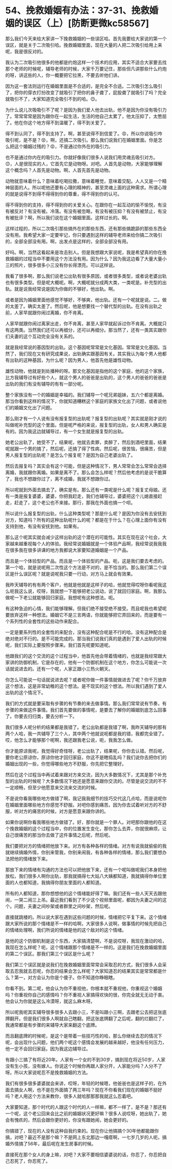 # 54、挽救婚姻有办法：37-31、挽救婚姻的误区（上）[防断更微kc58567]

那么我们今天来给大家讲一下挽救婚姻的一些误区哈。首先我要给大家说的第一个误区，就是关于二次吸引哈。挽救婚姻里面，现在大量的人把二次吸引给用上来呢，我是很反对的。

我认为二次吸引他很多的他都是约炮这样一个技术的应用，其实不适合大家要去找那个老师的时候呢，辅导老师的时候，大家千万要记住，那些但凡讲那些什么约炮的呀，讲这些的人，你一概要把它拉黑，不要去听他们讲。

因为这一套法则运行在婚姻里面是不合适的，是完全不合适。二次吸引怎么吸引了，把你的穿衣打扮改变了就吸引了把你的鼻子聋了，屁股聋了就吸引了吗？完全就吸引不了，大家知道完全吸引不到的哈。😊。

为什么说儿次吸吸引不了呢？是因为我们爱人他去出轨，他不是因为你没有吸引力了。常常常常是因为跟你在一起生活，生活的他自己太累了，他太压抑了，太憋屈了。他在你这个地方得不到温暖了，得不到关爱了。

得不到认同了，得不到支持了。啊，甚至说得不到信爱了。😡，所以你说吸引咋吸引呢，是不是？😡，啊，还搞二次吸引。那么我们说我们在婚姻里面。你是怎么把这个婚姻过残的？😡，不是通过你外在的吸引力。

也不是通过你内在的吸引力。你就好像我们很多人说我们用灵魂去吸引对方。😊，人是很现实的人，它首先它是动物呀。对吧。人首先是动物，大家能够理解这个概念吗？人首先是动物。啊，人首先首先是动物。

动物就意味着什么？意味着吃喝拉撒，意味着睡觉，意味着交配。人人又是一个精神层面的人。所以呢他还要有心理的精神的，甚至灵魂上面的这种需求。所谓心理的就是说得不到得不得得到你的尊重，得不得到你的认可。

得不得到你的支持，得不得到你的关爱关心。在跟你在一起互动的愉不愉悦，有没有被反对？有没有被。冷落。有没有被忽略，有没有被压抑？有没有被禁止，有没有被批评？啊，所以我们说在这个婚姻里面。这样过长的。啊。

这样过程的，所以二次吸引那些搞外在的那些东西，还有那些搞跪舔的那些东西全没有用。我希望大家一定要牢记，你只要遇到这样的辅导老师来给你搞二次吸引的，全部全部没有用。啊，出发点是这样的，全部全部没有用。

好吗。啊，当然这看起来是攻击别人。但是我想跟大家说呢，我是希望真的你在挽救婚姻的过程当中不要用这个方法没有用。因为什么？因为我这边看了大量大量小三的照片，很多很多小三没有你长得漂亮。可以这样说。

我看了很多啊，那么我们说老公出轨有很多原因，或者很多类型，或者说老婆出轨也有很多类型。但是呢大概呢。啊，大概呢就分成两大类，一类呢是。补充型的出轨。就是说我经常说是因为你做的不够好，他出轨。啊。

或者是因为婚姻里面他感觉不够好，不够爽，他出轨。还有一个呢就是说。二。做的太差了。确实太差了。然后呢，他是想要找一个替代型的出轨。在没有出轨之前，人家早就跟你闹过离婚，你不肯离。

人家早就跟你闹过离家出走，你不肯离，甚至人家早就起诉过你不肯离。大概就只有这两类。当然我们还可以再细分，还可以再细分。那当然了，还有一类其实跟你们夫妻的这个互动完全没有关系的。

就是我经常说的基因型的出轨。这个基因呢常常是文化基因。常常是文化基因。当然了，我们现在又有研究成果说，出轨确实跟基因有关。其实我认为每个男人他都有出轨的这种基因，为什么呢？因为男人，他首先他是雄性动物。

雄性动物，他就是到处播种的呀。那文化基因是指他的这个家庭，他的这个家族，比方我辅导过有好些个人，就这个男人的爸爸是出轨的，这个男人的爸爸的爸爸是出轨的我们有没有辅导的有有一部分呢。

整个家族没有一个的婚姻是幸福的。我们辅导一个呢兄弟姐妹，五六个都是离婚。那当你看到这样的情况下，你就知道糟糕这个家庭的家族文化出了问题，或者说他们的婚姻文化出了问题。

那么刚才有一个人说有没有报复型的出轨呢？报复型的出轨呢？其实就是刚才说的叫做呢补充型的这个里面。但是呢严格的来说，报复型的出轨，女人和男人确实是有的。因为我这边就辅导过，有一个女生就是报复型的出轨。

她老公出轨了，她受不了，结果呢，他就去卖罪，卖醉了，然后到酒吧里面，结果呢就跟一个男的搞了，然后呢，还搞了得了性病，然后呢，很苦恼，很痛苦，但是男人报复型的出轨呢？是怎么个报复呢？是因为自己老婆出轨了。

然后去报复吗？其实会有这个可能，但是这种情况下，男人常常会怎么常常会选择离婚，我就跟你离婚。如果是离不了。那么会怎么样呢？然后他考虑的是说干脆算了，我也不想跟你过了，离不成婚，我就不想跟你过。

所以呢就到外面去搞去了。确实是有。那么还有一类呢是什么呢？报复丈母娘。还有一类是报复婆婆，婆婆，你把我赶走，我们也辅导过，婆婆把这个儿媳直接赶走，赶走了，这个老公也不来接。那行，那我在外面也搞一个呗。

所以说什么报复型的出轨，什么这种类型呢？那是什么呢？是因为你没有去安抚到对方，知道吗？所有的这种出轨呢什么的呢？都是在于什么？在心理上面你有没有支持到他，有没有安抚到他。如果有。

那么这个呢其实就会减少这样出轨的这个潜在的可能性。其实在现在这个社会，大家越来越重视每个人的体验。我经常说婚姻就是一个体验产品啊，我经常说我我我在很多我在很多讲课的地方我都说大家要知道婚姻是一个产品。

而且是一个体验型的产品。而且是一个体验型的产品。呃，这是我们要去考虑的。第一个哈，就是说呢用二次性这个方法是不对的，是不恰当的。那么我们第二个误区是什么误区呢？就是说呢我只要一行动，对方马上就会有效果。

我昨天辅导的有有两个客户，他就是他就是这样子的哈，他就觉得哎呀你看呢我这么呃我这么说，哎呀，我就想一下能够把老公说动，说了就回归家庭。啊，我那么做呢一下老公就能够回归家庭。我想呢有这种想法。呃。

有这种急迫的心情，我们能够理解。但我们绝不接受绝不接受。而且呢我也希望呢要放弃这样一种想法。婚姻它不是三言两语，你就能够把它弄回来的，而是要有一个系列性的全套性的这些动作来配合。

一定是要系列性的全套性的来配合，没有这种配合呢是不行的哈。没有这种配合是绝对绝对不行的。是不可能完成的。那当我们说我们真的是遇到了爱人出轨的时候呢，我们实际上要按照步骤来。我们首先呢要知道呢。

他跟我们的这个交流的这个过程当中，他首先他会带着情绪的，也就是我经常跟大家讲的防御机制，它是存在的，他有一个防御机制在这个地方，你怎么可能说一次话就说进去的。还有一个呢，人家正跟小三热火朝天。

你怎么可能说一句话就说进去呢？或者呢你做一件事情就做进去了呢？你千万放弃这个想法，这是非常幼稚的这个想法。是不现实的这个想法。所以我们遇到了爱人出轨的这个情况下。

我们的方式就是要采取有步骤的有节奏的来去做事情。那么我们常常说有节奏，有步骤的来做这件事情。我们首先要做的事情呢，是要去了解你的婚姻到底怎么回事了。你要去归归类，要去分析一下。

我们很多人呢分析的结果都是我错了。老公出轨都是我错了啊，我昨天辅导的那有两个人哈，我一共辅导了三个人，其中两个他就说呃都是我的错，我都完全错了。哎，他怎么才能够那个呢啊，我还跟我老公说，呃，我我怎么做。

你才能原谅我呢，我觉得好奇怪呀，老公出轨了，结果呢，你你去认错。然后呢，要你老公原谅你，原谅你他才回归家庭，你这不是瞎捣乱吗？我们说你去把你们的婚姻出现的一些，你觉得哪些地方不舒服，你先把它整理好。

然后在这个过程当中再试着来跟对方来交流，因为大多数情况下，尤其是那个补充型的出轨的时候呢？大多数情况下她还是愿意来跟你交流的。尽管是说交流的不不一定顺畅，但至少他愿意来交流来交流的时候。

不是说你看我哪些地方做错了啊，我记我我细节的技巧交代这几点哈，而是说呢你在婚姻里面哪些地方你感觉不舒服。对吧你感到痛苦。因为你去试着听对方的不舒服，听对方的痛苦的时候，对方是愿意来跟你讲的。

如果你说啊你看我哪些地方做错了。好，那你就是一个罪人。对吧那你跟他的在这个挽救婚姻的这个过程当中，你的位置发生变化，那你怎么去弄，你就很麻烦，让自己很痛苦的那当你去做了这件事情之后呢，然后呢。

我们要把对方的情绪把他放下来。对方有各种各样的情绪。对方有说我就偷偷的我就继续搞婚外情，你别来管我，你别来闹我，有各种各样的情绪，那么我们要想办法把他的情绪放下来。

那放下来的情绪有沟通的方法也可以把他放下来，还有一个呢叫做呢我们本身把他放松，我们很多人啊你出轨，那我就搞得七大姑八大姨都知道，我就搞得你单位里面的人也都知道，我搞得你朋友里面的人都知道。

所有的人都知道，那你想想他的这个情绪能好得了嘛。我们还有一些人天天去跟他闹，一哭二闹三上吊。最近我们看到了不少这个视频里面呢，都因为夫妻之间的这个。问题，夫妻之间吵架或者群里之间吵架，然后呢。

直接就跳楼的。所以说大家在遇到这些问题的时候，情绪把它平复下来。这个情绪跟大家所说的那个情绪是不一样的哈啊，大家很多人说啊，做事情的时候先把自己的情绪处理啊，我们所说的情绪是他的这个敌对的这个情绪。

是他的这个防御机制是这个东西，大家搞清楚啊，不是说哎呀，我现在激动的哈，我现在怎么样呢？呃，这个情绪跟那个情绪是不一样的。这是我们在挽救婚姻里面的第二个误区。那我们第三个误区是什么呢？

我们第三个误区就是说我们在挽救婚姻里面常常会采取忍的方式，我们很多人会采取去忍我就去忍呢，你忍的结果会怎么样呢？大家知道忍的结果其实是常常都是什么？第一，对方会认为你是个傻子。你不知道你睁眼瞎。

你看不到。第二呢，他会认为你不重视他，你根本就不重视他，你重视这个婚姻吗？你重视你自己的感情吗？你不重视人家搞得欢快的很，你完全就无无动于衷。他会认为你就是这么冷漠呀，就这么麻木呀。

所以呢我呢其实辅导很多很多人去跟小三，不是叫跟小三啊，去跟老公去把这张底牌翻开。但是我们很多人啊就自己瞎翻，把这张底牌翻了之后呢，翻的烂翻烂了，我通常都是有步骤的来辅导大家来翻这个底牌。

而且翻底牌的时候呢，是这个是带着一些技巧性的哈，那么你继续去忍的情况下呢，会出现什么问题，他们两个呢这个感情会发展的越来越好，他没有任何压力，他一定不会回归家庭。因为我这边辅导过。

有跟小三搞了有将近20年。人家有一个女的不到30岁，搞到现在将近50岁，人家没有生小孩，没有嫁人。你说这个时候你再跟人家分开，人家能分吗？人分不了呀。所以大家说呢忍不是挽救婚姻的方法。

我们有很多很多婆婆就会来讲，哎呀，年轻的时候嗯，他爸爸也是这样子的，在外面去搞女人啊，也不是在外面搞了两三年吗？现在不你看我们现在的婚姻不挺好吗？老人用这个方法来教你，很多人就哈那那那我就这么忍着吧。

大家要知道，那个时代的人跟这个时代的人一样嘛，都不一样了，是不是？那还有一个呢，这个老公回来会比之前的婚姻状况更好嘛？很多人说哎呀，她出轨了，她会有愧疚的，然后会跟你更好的，你没有跟她闹，她会更好的。

你搞错了，现在的人没有这种自我约束的。现在你让他搞搞个30年他都能跟你搞，对吧？最近不是那个嘛？不是网上东北那边一嘎瘩啊，一七岁几岁的人呃，搞婚外情搞了56年，最后呢在发生房事的时候。

直接死在那个女人的身上嘛，对吧？大家不要相信婆婆说的话，你忍了，你忍把自己忍死了，你忍死了。